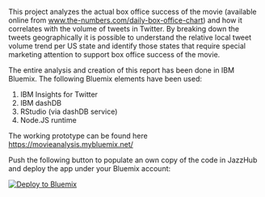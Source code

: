 This project analyzes the actual box office success of the movie (available online from www.the-numbers.com/daily-box-office-chart) and how it correlates with the volume of tweets in Twitter. By breaking down the tweets geographically it is possible to understand the relative local tweet volume trend per US state and identify those states that require special marketing attention to support box office success of the movie.


The entire analysis and creation of this report has been done in IBM Bluemix. The following Bluemix elements have been used:

1. IBM Insights for Twitter
2. IBM dashDB
3. RStudio (via dashDB service)
4. Node.JS runtime

The working prototype can be found here https://movieanalysis.mybluemix.net/

Push the following button to populate an own copy of the code in JazzHub and deploy the app under  your Bluemix account:

[![Deploy to Bluemix](https://bluemix.net/deploy/button.png)](https://bluemix.net/deploy?repository=https://hub.jazz.net/git/torsstei/movie-analysis)
